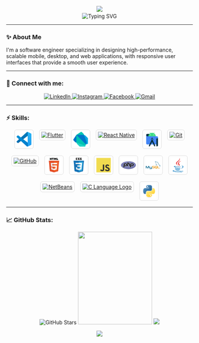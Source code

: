 <p align="center">
  <img src="https://capsule-render.vercel.app/api?type=waving&color=0:007ACC,100:0F2027&height=220&section=header&text=Abdallah%20Zaitoun&fontSize=44&fontColor=ffffff&animation=fadeIn&textY=25" />
  <br/>
  <img src="https://readme-typing-svg.herokuapp.com?font=Fira+Code&weight=600&size=22&pause=1000&color=007ACC&center=true&vCenter=true&width=600&lines=Software+Engineer;Mobile+%26+Desktop+Application+Developer;Front-End+Developer+%7C+Robots" alt="Typing SVG" />
</p>

---

### ✨ About Me
I'm a software engineer specializing in designing high-performance, scalable mobile, desktop, and web applications, with responsive user interfaces that provide a smooth user experience.

---

### 🔗 Connect with me:
<p align="center">
  <a href="https://www.linkedin.com/in/abdallah-zaitoun-133754348?utm_source=share&utm_campaign=share_via&utm_content=profile&utm_medium=android_app">
    <img src="https://img.shields.io/badge/-LinkedIn-0077B5?style=flat-square&logo=linkedin&logoColor=white" alt="LinkedIn"/>
  </a>
  
  <a href="https://www.instagram.com/alghayib_3z22?igsh=ZWg1Ym8xazFxem52">
    <img src="https://img.shields.io/badge/-Instagram-e4405f?style=flat-square&logo=instagram&logoColor=white" alt="Instagram"/>
  </a>
  
  
  <a href="https://www.facebook.com/share/17Kjtj9WeZ/">
    <img src="https://img.shields.io/badge/-Facebook-1877F2?style=flat-square&logo=facebook&logoColor=white" alt="Facebook"/>
  </a>
  
  <a href="mailto:abdallahzaytoon42@gmail.com">
    <img src="https://img.shields.io/badge/-Gmail-d14836?style=flat-square&logo=gmail&logoColor=white" alt="Gmail"/>
  </a>
</p>

---


### ⚡ Skills:

<p style="display: flex; justify-content: center; gap: 15px; flex-wrap: wrap; align="center"">   
  <!-- VS Code -->   
  <a href="https://code.visualstudio.com/" target="_blank">     
    <img src="https://raw.githubusercontent.com/devicons/devicon/master/icons/vscode/vscode-original.svg" alt="VS Code" width="40" height="40" style="border:1px solid #ddd; padding:5px; border-radius:6px;"/>   
  </a>    
  
  <!-- Flutter -->   
  <a href="https://flutter.dev/" target="_blank">     
  <img src="https://www.vectorlogo.zone/logos/flutterio/flutterio-icon.svg" alt="Flutter" width="40" height="40" style="border:1px solid #ddd; padding:5px; border-radius:6px;"/>   
  </a>    
  
  <!-- Dart -->   
  <a href="https://dart.dev/" target="_blank">     
  <img src="https://raw.githubusercontent.com/devicons/devicon/master/icons/dart/dart-original.svg" alt="Dart" width="40" height="40" style="border:1px solid #ddd; padding:5px; border-radius:6px;"/>   
  </a>    
  
  <!-- React Native -->   
  <a href="https://reactnative.dev/" target="_blank">     
  <img src="https://reactnative.dev/img/header_logo.svg" alt="React Native" width="40" height="40" style="border:1px solid #ddd; padding:5px; border-radius:6px;"/>   </a>    
  
  <!-- Android Studio -->   
  <a href="https://developer.android.com/studio" target="_blank">     
  <img src="https://raw.githubusercontent.com/devicons/devicon/master/icons/androidstudio/androidstudio-original.svg" alt="Android Studio" width="40" height="40" style="border:1px solid #ddd; padding:5px; border-radius:6px;"/>   
  </a>    
  
  <!-- Git -->   
  <a href="https://git-scm.com/" target="_blank">     
  <img src="https://www.vectorlogo.zone/logos/git-scm/git-scm-icon.svg" alt="Git" width="40" height="40" style="border:1px solid #ddd; padding:5px; border-radius:6px;"/>   
  </a>      
  
  <a href="https://github.com/" target="_blank">     
  <img src="https://github.githubassets.com/images/modules/logos_page/GitHub-Mark.png" alt="GitHub" width="40" height="40" style="border:1px solid #ddd; padding:5px; border-radius:6px;"/>   
  </a>    
  
  <!-- HTML5 -->   
  <a href="https://www.w3.org/html/" target="_blank">     
  <img src="https://raw.githubusercontent.com/devicons/devicon/master/icons/html5/html5-original-wordmark.svg" alt="HTML5" width="40" height="40" style="border:1px solid #ddd; padding:5px; border-radius:6px;"/>   
  </a>    
  
  <!-- CSS3 -->   
  <a href="https://www.w3schools.com/css/" target="_blank">     
  <img src="https://raw.githubusercontent.com/devicons/devicon/master/icons/css3/css3-original-wordmark.svg" alt="CSS3" width="40" height="40" style="border:1px solid #ddd; padding:5px; border-radius:6px;"/>   
  </a>    
  
  <!-- JavaScript -->   
  <a href="https://developer.mozilla.org/en-US/docs/Web/JavaScript" target="_blank">     
  <img src="https://raw.githubusercontent.com/devicons/devicon/master/icons/javascript/javascript-original.svg" alt="JavaScript" width="40" height="40" style="border:1px solid #ddd; padding:5px; border-radius:6px;"/>   
  </a>    
  
  <!-- PHP -->   
  <a href="https://www.php.net/" target="_blank">     
  <img src="https://raw.githubusercontent.com/devicons/devicon/master/icons/php/php-original.svg" alt="PHP" width="40" height="40" style="border:1px solid #ddd; padding:5px; border-radius:6px;"/>   
  </a>    
  
  <!-- MySQL -->   
  <a href="https://www.mysql.com/" target="_blank">     
  <img src="https://raw.githubusercontent.com/devicons/devicon/master/icons/mysql/mysql-original-wordmark.svg" alt="MySQL" width="40" height="40" style="border:1px solid #ddd; padding:5px; border-radius:6px;"/>   
  </a>    
  
  <!-- Java -->   
  <a href="https://www.java.com/" target="_blank">     
  <img src="https://raw.githubusercontent.com/devicons/devicon/master/icons/java/java-original.svg" alt="Java" width="40" height="40" style="border:1px solid #ddd; padding:5px; border-radius:6px;"/>   
  </a>    
  <a href="https://netbeans.apache.org/" target="_blank">     
    <img src="https://cdn.jsdelivr.net/gh/devicons/devicon/icons/netbeans/netbeans-original.svg" alt="NetBeans" width="40" height="40" style="border:1px solid #ddd; padding:5px; border-radius:6px;"/>   
  </a>    
  
  <!-- C -->   
<a href="https://code.visualstudio.com/docs/languages/cpp" target="_blank" rel="noopener noreferrer">
  <img src="https://upload.wikimedia.org/wikipedia/commons/1/19/C_Logo.png" alt="C Language Logo" width="40" height="40" style="border:1px solid #ddd; padding:5px; border-radius:6px; object-fit: contain; cursor:pointer;">
</a>     
  
  <!-- Python -->   
  <a href="https://www.python.org/" target="_blank">     
  <img src="https://raw.githubusercontent.com/devicons/devicon/master/icons/python/python-original.svg" alt="Python" width="40" height="40" style="border:1px solid #ddd; padding:5px; border-radius:6px;"/>   
  </a> 

  </p>

  
---

### 📈 GitHub Stats:
<p align="center"> 
  <img src="https://github-readme-stats.vercel.app/api?username=fathallah7&show_icons=true&locale=en&count_private=true&hide_rank=true&custom_title=My%20GitHub%20Stats&disable_animations=true&theme=algolia" alt="GitHub Stars" width="45%" />
 <img src="https://github-readme-stats.vercel.app/api?username=abdallah3z22&show_icons=true&theme=tokyonight&hide_border=true&hide_title=true&cache_bust=123456" height="250px" width="200px" />
  <!-- Most Used Languages - bar chart --> 
  <img src="https://github-readme-stats.vercel.app/api/top-langs/?username=abdallah3z22&layout=compact&theme=tokyonight&hide_border=true&langs_count=8" height="70px" />
  <p align="center"> 
    <img src="https://github-readme-streak-stats-eight.vercel.app/?user=abdallah3z22&theme=tokyonight&hide_border=true" height="130px" /> 
  </p>


<!-- <p align="center">
  <img src="https://komarev.com/ghpvc/?username=abdallah3z22&label=Profile%20views&color=0e75b6&style=flat" alt="abdallah3z22" />
</p>

 -->
